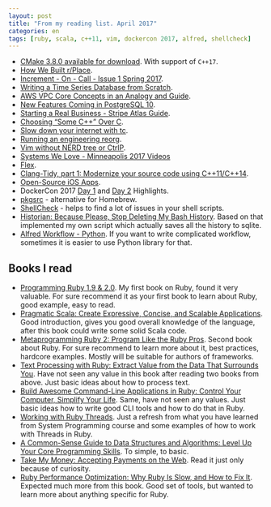 ```yaml
---
layout: post
title: "From my reading list. April 2017"
categories: en
tags: [ruby, scala, c++11, vim, dockercon 2017, alfred, shellcheck]
---
```


- [CMake 3.8.0 available for download](https://blog.kitware.com/cmake-3-8-0-available-for-download/). With support of `C++17`.
- [How We Built r/Place](https://redditblog.com/2017/04/13/how-we-built-rplace/).
- [Increment - On - Call - Issue 1 Spring 2017](https://increment.com/on-call/).
- [Writing a Time Series Database from Scratch](https://fabxc.org/blog/2017-04-10-writing-a-tsdb/).
- [AWS VPC Core Concepts in an Analogy and Guide](http://start.jcolemorrison.com/aws-vpc-core-concepts-analogy-guide/).
- [New Features Coming in PostgreSQL 10](http://rhaas.blogspot.com/2017/04/new-features-coming-in-postgresql-10.html).
- [Starting a Real Business - Stripe Atlas Guide](https://stripe.com/atlas/guide).
- [Choosing “Some C++” Over C](https://medium.com/@davidtstrauss/choosing-some-c-over-c-f5acb3dce4f5).
- [Slow down your internet with tc](https://jvns.ca/blog/2017/04/01/slow-down-your-internet-with-tc/).
- [Running an engineering reorg](https://lethain.com/running-an-engineering-reorg/).
- [Vim without NERD tree or CtrlP](https://gist.github.com/csswizardry/9a33342dace4786a9fee35c73fa5deeb).
- [Systems We Love - Minneapolis 2017 Videos](https://systemswe.love/archive/minneapolis-2017)
- [Flex](https://harc.ycr.org/flex/).
- [Clang-Tidy, part 1: Modernize your source code using C++11/C++14](https://www.kdab.com/clang-tidy-part-1-modernize-source-code-using-c11c14/).
- [Open-Source iOS Apps](https://github.com/dkhamsing/open-source-ios-apps).
- DockerCon 2017 [Day 1](https://blog.docker.com/2017/04/dockercon-2017-day-1-highlights/) and [Day 2](https://blog.docker.com/2017/04/dockercon-2017-day-2-highlights/) Highlights.
- [pkgsrc](https://www.pkgsrc.org) - alternative for Homebrew.
- [ShellCheck](https://github.com/koalaman/shellcheck) - helps to find a lot of issues in your shell scripts.
- [Historian: Because Please, Stop Deleting My Bash History](https://undertitled.com/2017/04/12/historian-because-please-stop-deleting-my-bash-history.html). Based on that implemented my own script which actually saves all the history to sqlite.
- [Alfred Workflow - Python](https://github.com/deanishe/alfred-workflow). If you want to write complicated workflow, sometimes it is easier to use Python library for that.

## Books I read

- [Programming Ruby 1.9 & 2.0](https://www.goodreads.com/book/show/18106139-programming-ruby-1-9-2-0). My first book on Ruby, found it very valuable. For sure recommend it as your first book to learn about Ruby, good example, easy to read.
- [Pragmatic Scala: Create Expressive, Concise, and Scalable Applications](https://www.goodreads.com/book/show/25509140-pragmatic-scala). Good introduction, gives you good overall knowledge of the language, after this book could write some solid Scala code.
- [Metaprogramming Ruby 2: Program Like the Ruby Pros](https://www.goodreads.com/book/show/21824181-metaprogramming-ruby-2). Second book about Ruby. For sure recommend to learn more about it, best practices, hardcore examples. Mostly will be suitable for authors of frameworks.
- [Text Processing with Ruby: Extract Value from the Data That Surrounds You](https://www.goodreads.com/book/show/27038298-text-processing-with-ruby). Have not seen any value in this book after reading two books from above. Just basic ideas about how to process text.
- [Build Awesome Command-Line Applications in Ruby: Control Your Computer, Simplify Your Life](https://www.goodreads.com/book/show/12962826-build-awesome-command-line-applications-in-ruby). Same, have not seen any values. Just basic ideas how to write good CLI tools and how to do that in Ruby.
- [Working with Ruby Threads](https://www.goodreads.com/book/show/17826435-working-with-ruby-threads). Just a refresh from what you have learned from System Programming course and some examples of how to work with Threads in Ruby.
- [A Common-Sense Guide to Data Structures and Algorithms: Level Up Your Core Programming Skills](https://www.goodreads.com/book/show/34695800-a-common-sense-guide-to-data-structures-and-algorithms). To simple, to basic.
- [Take My Money: Accepting Payments on the Web](https://www.goodreads.com/book/show/34484631-take-my-money). Read it just only because of curiosity. 
- [Ruby Performance Optimization: Why Ruby Is Slow, and How to Fix It](https://www.goodreads.com/book/show/25276703-ruby-performance-optimization). Expected much more from this book. Good set of tools, but wanted to learn more about anything specific for Ruby.
